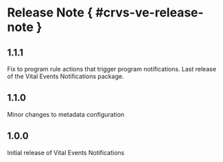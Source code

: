# Release Note { #crvs-ve-release-note }

## 1.1.1

Fix to program rule actions that trigger program notifications.
Last release of the Vital Events Notifications package.

## 1.1.0

Minor changes to metadata configuration

## 1.0.0

Initial release of Vital Events Notifications
